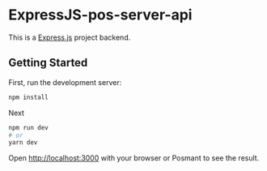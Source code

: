 # ExpressJS-pos-server-api

This is a [Express.js](https://expressjs.com/) project backend.

## Getting Started

First, run the development server:

```bash
npm install
```
Next 

```bash
npm run dev
# or
yarn dev
```

Open [http://localhost:3000](http://localhost:3000) with your browser or Posmant to see the result.
